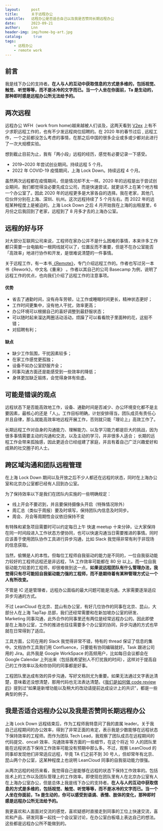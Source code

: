 ```yaml
---
layout:     post
title:      关于远程办公
subtitle:   远程办公是否适合自己以及我是否赞同长期远程办公
date:       2023-09-21
author:     Lnn
header-img: img/home-bg-art.jpg
catalog: 	 true
tags:
    - 远程办公
    - remote work
---
```


## 前言

我是线下办公的支持者。**在人与人的互动中获取信息的方式是多维的，包括视觉、触觉、听觉等等，而不是冰冷的文字而已。当一个人坐在你面前，Ta 是生动的，那种即时感是远程办公所无法给予的。**


## 两次远程

远程办公 WFH（work from home)越来越被人们谈及，这两天看到 [V2ex](https://v2ex.com/?tab=jobs) 上有不少求职远程工作的，也有不少发远程岗位招聘的。在 2020 年的春节过后 , 远程工作，一个之前都没怎么考虑的事情，在那之后中国的很多企业或多或少都对此进行了一次大规模实验。

想到截止目前为止，我有「两小段」远程的经历，感觉有必要记录一下感受。

- 2019~2020 年尝试创业期间。持续远程 5 个月。
- 2022 年 COVID-19 疫情期间，上海 Lock Down。持续远程 4 个月。


虽然两次远程都在疫情期间，但是情况却不太一样。2020 年的远程是出于尝试创业期间，我们都觉得没必要先成立公司，而是快速尝试，就更谈不上在某个地方租一个办公室了。因此 2020 年的远程更多是大家各自的选择。我在老家，其他几位伙伴分别在上海、深圳、杭州。这次远程持续了 5 个月左右。而 2022 年的远程某种程度上是被迫的。上海 Lock Down 之后 4 月开始我在上海的出租屋里，6 月份之后我回到了老家，远程到了 8 月多才去的上海办公室。



## 远程的好与环

对大部分互联网公司来说，工程师在家办公并不是什么困难的事情，本来许多工作都只需要一台电脑和一根网线就可以了，位置反而不重要，但是不在办公室能否「高效率」地进行协作和开发，是很难说清楚的一件事情。


关于远程工作，有一本书[《Remote》](https://basecamp.com/books/remote)，专门介绍远程工作的。作者也写过另一本书《Rework》，中文名《重来》 。作者以其自己的公司 Basecamp 为例，说明了远程工作的优点，也向我们介绍了远程工作的注意事项。

#### 优势

- 省去了通勤时间，没有舟车劳顿，让工作或睡眠时间更长，精神状态更好；
- 工作时间更集中，没有他人干扰，效率更高；
- 办公环境可以根据自己的喜好调整到最舒服状态；
- 可以随时起来溜达两圈活动活动，烦躁了可以看看院子里面种的花，这挺不错；
- 对招聘有利；


#### 缺点
- 缺少工作氛围，干扰因素较多；
- 在家工作感觉更孤独；
- 设备不如办公室舒服齐全；
- 同事沟通方面还是能感受到一些效率的降低；
- 身体更加缺乏锻炼，会觉得身体有些虚。


## 可能是错误的观点

远程状态下是否能高效地工作，设备、通勤时间是否减少、办公环境变化都不是主要因素，最核心的还是「人」。工作目标明确，计划安排得当，团队成员有责任心并且自律，那么就能高效率地远程开展工作，否则就只能「理论上」高效工作了。

长期远程工作对自身的沟通能力、理解能力、以及学习能力都是巨大的挑战，因为很多事情需要主动的沟通和交流，以及主动的学习，并非很多人适合；
长期的远程工作会带来孤独感，因此更适合已经组建了家庭，并且有着自己广泛兴趣爱好和成熟的社交圈子的人士。

## 跨区域沟通和团队远程管理

在上海 Lock Down 期间以及开放之后不少人都还在远程的状态，同时在上海办公室和北京办公室都已经有人回到办公室。

为了保持效率以下是我们在团队内实施的一些明确规定：
- 线上开会不要迟到，并且要保持摄像头开启（特殊情况除外）
- 周汇总（类似于周报）要及时填写，保持团队内信息及时同步。
- 周会、月会等周期性会议依旧保持不变

有特殊和紧急项目需要时可以约定每日上午 快速 meetup 十来分钟，让大家保持在同一时间段进入工作状态方便协同，也可以快速沟通当日需要推进的事情。同时应该善于使用团队协作工具进行异步沟通，比如 Slack 我觉得非常有利于非现场的信息获取。

当然，偷懒是人的本性。但每位工程师自我驱动的能力是不同的，一位自我驱动能力较好的工程师远程还是非远程，TA 工作效率可能都在 80 分 以上。而一位自我驱动能力较差的工程师，却很难做到这一点。**如果说远程团队有什么管理办法，我觉得只有尽可能招自我驱动能力强的工程师，而不是期待着有某种管理方式让一个人有所改变。**


不管是 IC 还是管理者，远程办公面临的最大问题可能是沟通。大家需要逐渐适应异步沟通的方式。

不过 LeanCloud 在北京、昆山有办公室，有好几位协作的同事在北京、昆山，大部分人在上海 TapTap 总部，我们还经常需要和在新加坡办公室的研发、Marketing 同事沟通，此外合作的同事里还有两位是经常远程办公的。因此即使是在上海办公室，工作的推进也往往需要多个办公室的协同，异步沟通的方式也早就在日常得到了适应。

工具方面，公司在用的 Slack 我觉得非常不错，特有的 thread 保证了信息的集中。文档协作工具我们用 Confluence，只要能有协同编辑就好。Task 跟进公司用的 Jira。此外我是 Google WorkSpace 的高频用户，比如每日会议都会在 Google Calendar 上列出来（包括我希望别人不打扰我的时间），这样对于提高自己的工作效率以及和你协同的同事都是好事。

工程团队里达成有效的异步沟通，写好文档则尤为重要。如果无法通过文字表达清楚，意味着还没想清楚，那用代码也无法表达清楚。《[我们是如何做 code review 的](https://www.linnana.me/2023/04/10/tech-codereview/#%E5%A6%82%E6%9E%9C%E6%98%AF%E6%96%B0%E5%A2%9E%E5%8A%9F%E8%83%BD%E4%BB%A5%E5%8F%8A%E7%A8%8D%E5%A4%A7%E7%9A%84%E6%94%B9%E5%8A%A8%E8%AF%B7%E6%8F%90%E5%89%8D%E8%BE%BE%E6%88%90%E8%AE%BE%E8%AE%A1%E4%B8%8A%E7%9A%84%E5%85%B1%E8%AF%86)》提到过“如果是新增功能以及稍大的改动请提前达成设计上的共识"，都是一些典型的例子。


## 我是否适合远程办公以及我是否赞同长期远程办公

上海 Lock Down 远程结束后，作为工程师我特意问了我的直属 leader。关于我自己远程期间的办公效率，得到了非常正面的肯定，表示我是少数能够在远程状态下保持效率的工程师。而作为团队 Tech Lead，我观察了团队成员在远程期间的代码提交、oncall 效率、沟通效率等方面的一些细节，在这个将近 10 人的团队里能在远程状态下保持工作效率可能没有预期中那么多。不过，观察 LeanCloud 的同事却发现他们非常适应远程，毕竟 TA 们之前不到 30 号人，但却常年有北京、昆山两个办公室，这某种程度上也说明 LeanCloud 同事的自我驱动能力很强。


从两次远程的经历来看，我觉得自己是能够在远程的状态下保持工作效率的。包括技术上的工作以及团队管理上的工作效率。即使现在团队里有人在北京办公室有人在上海办公室办公，但是总体上我是线下办公的支持者。**在人与人的互动中获取信息的方式是多维的，包括视觉、触觉、听觉等等，而不是冰冷的文字而已。当一个人坐在你面前，Ta 是生动的，你可以感受到语调、表情、肢体的变化，那种即时感是远程办公所无法给予的。**

我更喜欢和人面面对交流的感觉，喜欢疑惑时直接走到同事的工位上快速交流，喜欢和产品、研发同事一起找一个会议室讨论，在办公室白板墙上表达自己的想法。这些都是远程办公所不能做到的。


